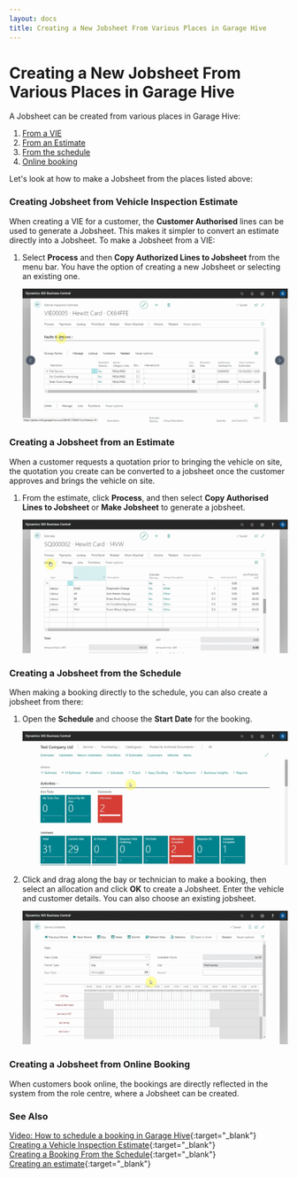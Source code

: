 ```yaml
---
layout: docs
title: Creating a New Jobsheet From Various Places in Garage Hive
---
```


# Creating a New Jobsheet From Various Places in Garage Hive

A Jobsheet can be created from various places in Garage Hive:

1. [From a VIE](#creating-jobsheet-from-vehicle-inspection-estimate)
2. [From an Estimate](#creating-a-jobsheet-from-an-estimate)
3. [From the schedule](#creating-a-jobsheet-from-the-schedule)
4. [Online booking](#creating-a-jobsheet-from-online-booking)

Let's look at how to make a Jobsheet from the places listed above:

### Creating Jobsheet from Vehicle Inspection Estimate
When creating a VIE for a customer, the **Customer Authorised** lines can be used to generate a Jobsheet. This makes it simpler to convert an estimate directly into a Jobsheet. To make a Jobsheet from a VIE:
1. Select **Process** and then **Copy Authorized Lines to Jobsheet** from the menu bar. You have the option of creating a new Jobsheet or selecting an existing one.

   ![](media/garagehive-jobsheet-create1.gif)

### Creating a Jobsheet from an Estimate
When a customer requests a quotation prior to bringing the vehicle on site, the quotation you create can be converted to a jobsheet once the customer approves and brings the vehicle on site.
1. From the estimate, click **Process**, and then select **Copy Authorised Lines to Jobsheet** or **Make Jobsheet** to generate a jobsheet.

   ![](media/garagehive-jobsheet-create4.gif)

### Creating a Jobsheet from the Schedule
When making a booking directly to the schedule, you can also create a jobsheet from there:
1. Open the **Schedule** and choose the **Start Date** for the booking. 

   ![](media/garagehive-jobsheet-create2.gif)

2. Click and drag along the bay or technician to make a booking, then select an allocation and click **OK** to create a Jobsheet. Enter the vehicle and customer details. You can also choose an existing jobsheet.

   ![](media/garagehive-jobsheet-create3.gif)  

### Creating a Jobsheet from Online Booking
When customers book online, the bookings are directly reflected in the system from the role centre, where a Jobsheet can be created.

### **See Also**

[Video: How to schedule a booking in Garage Hive](https://www.youtube.com/watch?v=4bic2AH6Lrw){:target="_blank"} \
[Creating a Vehicle Inspection Estimate](garagehive-VHC.html){:target="_blank"} \
[Creating a Booking From the Schedule](garagehive-create-a-booking.html){:target="_blank"} \
[Creating an estimate](garagehive-create-an-estimate.html){:target="_blank"}